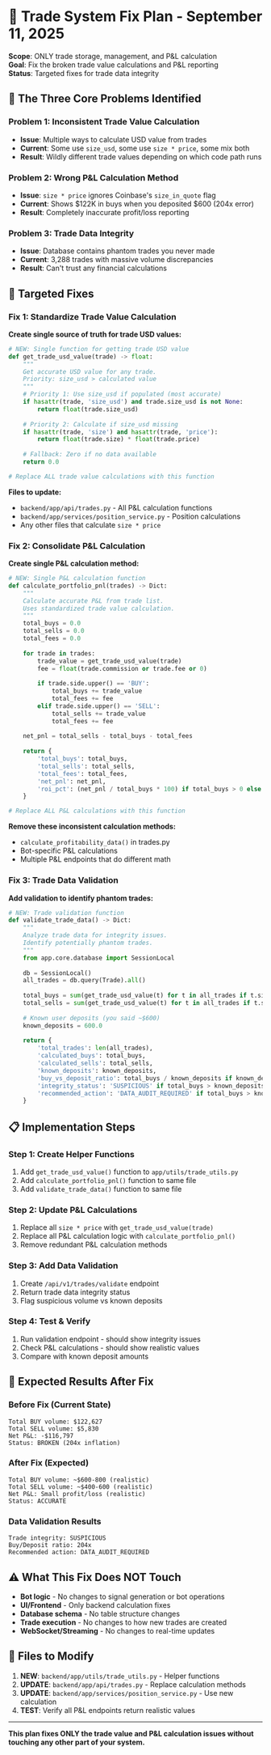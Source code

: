 # 🔧 Trade System Fix Plan - September 11, 2025

**Scope**: ONLY trade storage, management, and P&L calculation  
**Goal**: Fix the broken trade value calculations and P&L reporting  
**Status**: Targeted fixes for trade data integrity

## 🎯 **The Three Core Problems Identified**

### **Problem 1: Inconsistent Trade Value Calculation**
- **Issue**: Multiple ways to calculate USD value from trades
- **Current**: Some use `size_usd`, some use `size * price`, some mix both
- **Result**: Wildly different trade values depending on which code path runs

### **Problem 2: Wrong P&L Calculation Method**  
- **Issue**: `size * price` ignores Coinbase's `size_in_quote` flag
- **Current**: Shows $122K in buys when you deposited $600 (204x error)
- **Result**: Completely inaccurate profit/loss reporting

### **Problem 3: Trade Data Integrity**
- **Issue**: Database contains phantom trades you never made
- **Current**: 3,288 trades with massive volume discrepancies  
- **Result**: Can't trust any financial calculations

## 🔧 **Targeted Fixes**

### **Fix 1: Standardize Trade Value Calculation**

**Create single source of truth for trade USD values:**

```python
# NEW: Single function for getting trade USD value
def get_trade_usd_value(trade) -> float:
    """
    Get accurate USD value for any trade.
    Priority: size_usd > calculated value
    """
    # Priority 1: Use size_usd if populated (most accurate)
    if hasattr(trade, 'size_usd') and trade.size_usd is not None:
        return float(trade.size_usd)
    
    # Priority 2: Calculate if size_usd missing
    if hasattr(trade, 'size') and hasattr(trade, 'price'):
        return float(trade.size) * float(trade.price)
    
    # Fallback: Zero if no data available
    return 0.0

# Replace ALL trade value calculations with this function
```

**Files to update:**
- `backend/app/api/trades.py` - All P&L calculation functions
- `backend/app/services/position_service.py` - Position calculations
- Any other files that calculate `size * price`

### **Fix 2: Consolidate P&L Calculation**

**Create single P&L calculation method:**

```python
# NEW: Single P&L calculation function
def calculate_portfolio_pnl(trades) -> Dict:
    """
    Calculate accurate P&L from trade list.
    Uses standardized trade value calculation.
    """
    total_buys = 0.0
    total_sells = 0.0
    total_fees = 0.0
    
    for trade in trades:
        trade_value = get_trade_usd_value(trade)
        fee = float(trade.commission or trade.fee or 0)
        
        if trade.side.upper() == 'BUY':
            total_buys += trade_value
            total_fees += fee
        elif trade.side.upper() == 'SELL':
            total_sells += trade_value
            total_fees += fee
    
    net_pnl = total_sells - total_buys - total_fees
    
    return {
        'total_buys': total_buys,
        'total_sells': total_sells,
        'total_fees': total_fees,
        'net_pnl': net_pnl,
        'roi_pct': (net_pnl / total_buys * 100) if total_buys > 0 else 0
    }

# Replace ALL P&L calculations with this function
```

**Remove these inconsistent calculation methods:**
- `calculate_profitability_data()` in trades.py
- Bot-specific P&L calculations  
- Multiple P&L endpoints that do different math

### **Fix 3: Trade Data Validation**

**Add validation to identify phantom trades:**

```python
# NEW: Trade validation function
def validate_trade_data() -> Dict:
    """
    Analyze trade data for integrity issues.
    Identify potentially phantom trades.
    """
    from app.core.database import SessionLocal
    
    db = SessionLocal()
    all_trades = db.query(Trade).all()
    
    total_buys = sum(get_trade_usd_value(t) for t in all_trades if t.side.upper() == 'BUY')
    total_sells = sum(get_trade_usd_value(t) for t in all_trades if t.side.upper() == 'SELL')
    
    # Known user deposits (you said ~$600)
    known_deposits = 600.0
    
    return {
        'total_trades': len(all_trades),
        'calculated_buys': total_buys,
        'calculated_sells': total_sells,
        'known_deposits': known_deposits,
        'buy_vs_deposit_ratio': total_buys / known_deposits if known_deposits > 0 else 0,
        'integrity_status': 'SUSPICIOUS' if total_buys > known_deposits * 2 else 'OK',
        'recommended_action': 'DATA_AUDIT_REQUIRED' if total_buys > known_deposits * 2 else 'NONE'
    }
```

## 📋 **Implementation Steps**

### **Step 1: Create Helper Functions**
1. Add `get_trade_usd_value()` function to `app/utils/trade_utils.py`
2. Add `calculate_portfolio_pnl()` function to same file
3. Add `validate_trade_data()` function to same file

### **Step 2: Update P&L Calculations**
1. Replace all `size * price` with `get_trade_usd_value(trade)`
2. Replace all P&L calculation logic with `calculate_portfolio_pnl()`
3. Remove redundant P&L calculation methods

### **Step 3: Add Data Validation**
1. Create `/api/v1/trades/validate` endpoint
2. Return trade data integrity status
3. Flag suspicious volume vs known deposits

### **Step 4: Test & Verify**
1. Run validation endpoint - should show integrity issues
2. Check P&L calculations - should show realistic values
3. Compare with known deposit amounts

## 🎯 **Expected Results After Fix**

### **Before Fix (Current State)**
```
Total BUY volume: $122,627
Total SELL volume: $5,830  
Net P&L: -$116,797
Status: BROKEN (204x inflation)
```

### **After Fix (Expected)**
```
Total BUY volume: ~$600-800 (realistic)
Total SELL volume: ~$400-600 (realistic)
Net P&L: Small profit/loss (realistic)
Status: ACCURATE
```

### **Data Validation Results**
```
Trade integrity: SUSPICIOUS
Buy/Deposit ratio: 204x
Recommended action: DATA_AUDIT_REQUIRED
```

## ⚠️ **What This Fix Does NOT Touch**

- **Bot logic** - No changes to signal generation or bot operations
- **UI/Frontend** - Only backend calculation fixes
- **Database schema** - No table structure changes
- **Trade execution** - No changes to how new trades are created
- **WebSocket/Streaming** - No changes to real-time updates

## 📁 **Files to Modify**

1. **NEW**: `backend/app/utils/trade_utils.py` - Helper functions
2. **UPDATE**: `backend/app/api/trades.py` - Replace calculation methods
3. **UPDATE**: `backend/app/services/position_service.py` - Use new calculation
4. **TEST**: Verify all P&L endpoints return realistic values

---

**This plan fixes ONLY the trade value and P&L calculation issues without touching any other part of your system.**
